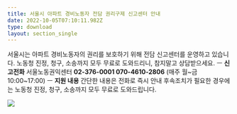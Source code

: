```yaml
---
title: 서울시 아파트 경비노동자 전담 권리구제 신고센터 안내
date: 2022-10-05T07:10:11.982Z
type: download
layout: section_single
---
```

서울시는 아파트 경비노동자의 권리를 보호하기 위해 전담 신고센터를 운영하고 있습니다.
노동청 진정, 청구, 소송까지 모두 무료로 도와드리니, 참지말고 상담받으세요.
ㅡ
**신고전화**
서울노동권익센터
**02-376-0001 
070-4610-2806**
(매주 월\~금 10:00\~17:00)
ㅡ
**지원 내용**
간단한 내용은 전화로 즉시 안내
후속조치가 필요한 경우에는 노동청 진정, 청구, 소송까지 모두 무료로 도와드립니다.

![](/uploads/16645150901123fuzb7ekqxl7gh8d3am4v6inf.png)